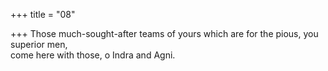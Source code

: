 +++
title = "08"

+++
Those much-sought-after teams of yours which are for the pious, you  superior men,  
come here with those, o Indra and Agni.  